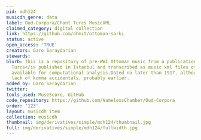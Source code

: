 ```yaml
---
pid: mdh124
musicdh_genre: data
label: Oud-Corpora/Chant Turcs MusicXML
claimed_category: digital collection
link: https://github.com/dhmit/ottoman-sarki
status: active
open_access: 'TRUE'
creators: Garo Saraydarian
stewards: 
blurb: This is a repository of pre-WWI Ottoman music from a publication entitled <i>Chants
  Turcs</i> published in Istanbul and transcribed as music xml files of all the music
  available for computational analysis.Dated no later than 1917, although due to the
  lack of komma accidentals, probably earlier.
added_by: Garo Saraydarian
twitter: 
tools_used: MuseScore, GitHub
code_repository: https://github.com/NamelessChamber/Oud-Corpora
order: '123'
layout: musicdh_item
collection: musicdh
thumbnail: img/derivatives/simple/mdh124/thumbnail.jpg
full: img/derivatives/simple/mdh124/fullwidth.jpg
---
```

